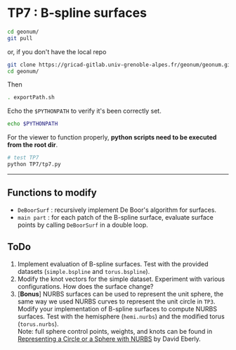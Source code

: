 # TP7 : B-spline surfaces

```bash
cd geonum/
git pull
```
or, if you don't have the local repo
```bash
git clone https://gricad-gitlab.univ-grenoble-alpes.fr/geonum/geonum.git
cd geonum/
```
Then
```bash
. exportPath.sh
```
Echo the `$PYTHONPATH` to verify it's been correctly set.
```bash
echo $PYTHONPATH
```
For the viewer to function properly, **python scripts need to be executed from the root dir**.
```bash
# test TP7
python TP7/tp7.py
```

---

## Functions to modify
* `DeBoorSurf` : recursively implement De Boor's algorithm for surfaces.
* `main part` : for each patch of the B-spline surface, evaluate surface points by calling `DeBoorSurf` in a double loop.

## ToDo
1. Implement evaluation of B-spline surfaces. Test with the provided datasets (`simple.bspline` and `torus.bspline`).
1. Modify the knot vectors for the simple dataset. Experiment with various configurations. How does the surface change?
1. [**Bonus**] NURBS surfaces can be used to represent the unit sphere, the same way we used NURBS curves to represent the unit circle in `TP3`. Modify your implementation of B-spline surfaces to compute NURBS surfaces. Test with the hemisphere (`hemi.nurbs`) and the modified torus (`torus.nurbs`).  
Note: full sphere control points, weights, and knots can be found in [Representing a Circle or a Sphere with NURBS](https://www.geometrictools.com/Documentation/NURBSCircleSphere.pdf) by David Eberly.
